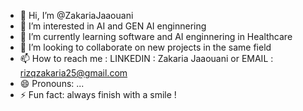 - 👋 Hi, I’m @ZakariaJaaouani
- 👀 I’m interested in AI and GEN AI enginnering
- 🌱 I’m currently learning software and AI enginnering in Healthcare
- 💞️ I’m looking to collaborate on new projects in the same field
- 📫 How to reach me : LINKEDIN : Zakaria Jaaouani or EMAIL : rizqzakaria25@gmail.com
- 😄 Pronouns: ...
- ⚡ Fun fact: always finish with a smile !

<!---
ZakariaJaaouani/ZakariaJaaouani is a ✨ special ✨ repository because its `README.md` (this file) appears on your GitHub profile.
You can click the Preview link to take a look at your changes.
--->

